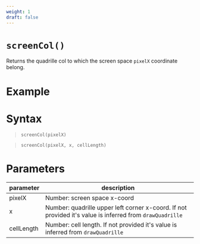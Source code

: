 ```yaml
---
weight: 1
draft: false
---
```


# `screenCol()`

Returns the quadrille col to which the screen space `pixelX` coordinate belong.

# Example

# Syntax

> `screenCol(pixelX)`

> `screenCol(pixelX, x, cellLength)`

# Parameters

| parameter  | description                                                                                              |
|------------|----------------------------------------------------------------------------------------------------------|
| pixelX     | Number: screen space x-coord                                                                             |
| x          | Number: quadrille upper left corner x-coord. If not provided it's value is inferred from `drawQuadrille` |
| cellLength | Number: cell length. If not provided it's value is inferred from `drawQuadrille`                         |